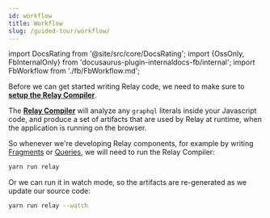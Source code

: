 ```yaml
---
id: workflow
title: Workflow
slug: /guided-tour/workflow/
---
```


import DocsRating from '@site/src/core/DocsRating';
import {OssOnly, FbInternalOnly} from 'docusaurus-plugin-internaldocs-fb/internal';
import FbWorkflow from './fb/FbWorkflow.md';

<FbInternalOnly>
  <FbWorkflow />
</FbInternalOnly>

<OssOnly>

Before we can get started writing Relay code, we need to make sure to **[setup the Relay Compiler](../../getting-started/installation-and-setup/#set-up-relay-compiler)**.

The **[Relay Compiler](../../guides/compiler/)** will analyze any `graphql` literals inside your Javascript code, and produce a set of artifacts that are used by Relay at runtime, when the application is running on the browser.

So whenever we're developing Relay components, for example by writing [Fragments](../rendering/fragments/) or [Queries](../rendering/queries/), we will need to run the Relay Compiler:

```sh
yarn run relay
```

Or we can run it in watch mode, so the artifacts are re-generated as we update our source code:

```sh
yarn run relay --watch
```

</OssOnly>

<DocsRating />
